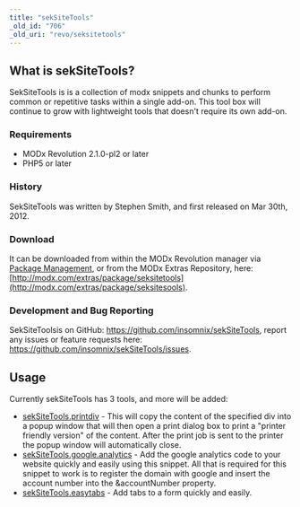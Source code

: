```yaml
---
title: "sekSiteTools"
_old_id: "706"
_old_uri: "revo/seksitetools"
---
```


## What is sekSiteTools?

SekSiteTools is is a collection of modx snippets and chunks to perform common or repetitive tasks within a single add-on. This tool box will continue to grow with lightweight tools that doesn't require its own add-on.

### Requirements

- MODx Revolution 2.1.0-pl2 or later
- PHP5 or later

### History

SekSiteTools was written by Stephen Smith, and first released on Mar 30th, 2012.

### Download

It can be downloaded from within the MODx Revolution manager via [Package Management](http://rtfm.modx.com/display/revolution20/Package+Management), or from the MODx Extras Repository, here: [http://modx.com/extras/package/seksitetools](http://modx.com/extras/package/seksitesools).

### Development and Bug Reporting

SekSiteToolsis on GitHub: <https://github.com/insomnix/sekSiteTools>, report any issues or feature requests here: <https://github.com/insomnix/sekSiteTools/issues>.

## Usage

Currently sekSiteTools has 3 tools, and more will be added:

- [sekSiteTools.printdiv](/extras/seksitetools/seksitetools.printdiv "sekSiteTools.printdiv") - This will copy the content of the specified div into a popup window that will then open a print dialog box to print a "printer friendly version" of the content. After the print job is sent to the printer the popup window will automatically close.
- [sekSiteTools.google.analytics](/extras/seksitetools/seksitetools.google.analytics "sekSiteTools.google.analytics") - Add the google analytics code to your website quickly and easily using this snippet. All that is required for this snippet to work is to register the domain with google and insert the account number into the &accountNumber property.
- [sekSiteTools.easytabs](/extras/seksitetools/seksitetools.easytabs "sekSiteTools.easytabs") - Add tabs to a form quickly and easily.